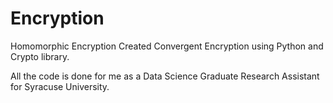 # Encryption
Homomorphic Encryption
Created Convergent Encryption using Python and Crypto library. 

All the code is done for me as a Data Science Graduate Research Assistant for Syracuse University.
